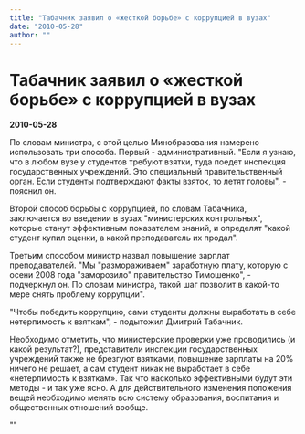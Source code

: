 ```yaml
---
title: "Табачник заявил о «жесткой борьбе» с коррупцией в вузах"
date: "2010-05-28"
author: ""
---
```


# Табачник заявил о «жесткой борьбе» с коррупцией в вузах

**2010-05-28** 

По словам министра, с этой целью Минобразования намерено использовать три способа. Первый - административный. "Если я узнаю, что в любом вузе у студентов требуют взятки, туда поедет инспекция государственных учреждений. Это специальный правительственный орган. Если студенты подтверждают факты взяток, то летят головы", - пояснил он.

Второй способ борьбы с коррупцией, по словам Табачника, заключается во введении в вузах "министерских контрольных", которые станут эффективным показателем знаний, и определят "какой студент купил оценки, а какой преподаватель их продал".

Третьим способом министр назвал повышение зарплат преподавателей. "Мы "размораживаем" заработную плату, которую с осени 2008 года "заморозило" правительство Тимошенко", - подчеркнул он. По словам министра, такой шаг позволит в какой-то мере снять проблему коррупции".

"Чтобы победить коррупцию, сами студенты должны выработать в себе нетерпимость к взяткам", - подытожил Дмитрий Табачник.

Необходимо отметить, что министерские проверки уже проводились (и какой результат?), представители инспекции государственных учреждений также не брезгуют взятками, повышение зарплаты на 20% ничего не решает, а сам студент никак не выработает в себе «нетерпимость к взяткам». Так что насколько эффективными будут эти методы - и так уже ясно. А для действительного изменения положения вещей необходимо менять всю систему образования, воспитания и общественных отношений вообще.

""